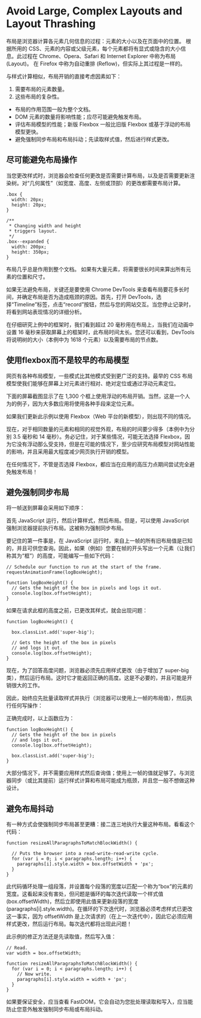 <!-- https://developers.google.com/web/fundamentals/performance/rendering/avoid-large-complex-layouts-and-layout-thrashing -->
# Avoid Large, Complex Layouts and Layout Thrashing

布局是浏览器计算各元素几何信息的过程：元素的大小以及在页面中的位置。 根据所用的 CSS、元素的内容或父级元素，每个元素都将有显式或隐含的大小信息。此过程在 Chrome、Opera、Safari 和 Internet Explorer 中称为布局 (Layout)。 在 Firefox 中称为自动重排 (Reflow)，但实际上其过程是一样的。

与样式计算相似，布局开销的直接考虑因素如下：

1. 需要布局的元素数量。
2. 这些布局的复杂性。

* 布局的作用范围一般为整个文档。
* DOM 元素的数量将影响性能；应尽可能避免触发布局。
* 评估布局模型的性能；新版 Flexbox 一般比旧版 Flexbox 或基于浮动的布局模型更快。
* 避免强制同步布局和布局抖动；先读取样式值，然后进行样式更改。

## 尽可能避免布局操作

当您更改样式时，浏览器会检查任何更改是否需要计算布局，以及是否需要更新渲染树。对“几何属性”（如宽度、高度、左侧或顶部）的更改都需要布局计算。
```
.box {
  width: 20px;
  height: 20px;
}

/**
 * Changing width and height
 * triggers layout.
 */
.box--expanded {
  width: 200px;
  height: 350px;
}
```

布局几乎总是作用到整个文档。 如果有大量元素，将需要很长时间来算出所有元素的位置和尺寸。

如果无法避免布局，关键还是要使用 Chrome DevTools 来查看布局要花多长时间，并确定布局是否为造成瓶颈的原因。首先，打开 DevTools，选择“Timeline”标签，点击“record”按钮，然后与您的网站交互。当您停止记录时，将看到网站表现情况的详细分析。

在仔细研究上例中的框架时，我们看到超过 20 毫秒用在布局上，当我们在动画中设置 16 毫秒来获取屏幕上的框架时，此布局时间太长。您还可以看到，DevTools 将说明树的大小（本例中为 1618 个元素）以及需要布局的节点数。

## 使用flexbox而不是较早的布局模型

网页有各种布局模型，一些模式比其他模式受到更广泛的支持。最早的 CSS 布局模型使我们能够在屏幕上对元素进行相对、绝对定位或通过浮动元素定位。

下面的屏幕截图显示了在 1,300 个框上使用浮动的布局开销。当然，这是一个人为的例子，因为大多数应用将使用各种手段来定位元素。

如果我们更新此示例以使用 Flexbox（Web 平台的新模型），则出现不同的情况。

现在，对于相同数量的元素和相同的视觉外观，布局的时间要少得多（本例中为分别 3.5 毫秒和 14 毫秒）。务必记住，对于某些情况，可能无法选择 Flexbox，因为它没有浮动那么受支持，但是在可能的情况下，至少应研究布局模型对网站性能的影响，并且采用最大程度减少网页执行开销的模型。

在任何情况下，不管是否选择 Flexbox，都应当在应用的高压力点期间尝试完全避免触发布局！

## 避免强制同步布局

将一帧送到屏幕会采用如下顺序：

首先 JavaScript 运行，然后计算样式，然后布局。但是，可以使用 JavaScript 强制浏览器提前执行布局。这被称为强制同步布局。

要记住的第一件事是，在 JavaScript 运行时，来自上一帧的所有旧布局值是已知的，并且可供您查询。因此，如果（例如）您要在帧的开头写出一个元素（让我们称其为“框”）的高度，可能编写一些如下代码：
```
// Schedule our function to run at the start of the frame.
requestAnimationFrame(logBoxHeight);

function logBoxHeight() {
  // Gets the height of the box in pixels and logs it out.
  console.log(box.offsetHeight);
}
```

如果在请求此框的高度之前，已更改其样式，就会出现问题：
```
function logBoxHeight() {

  box.classList.add('super-big');

  // Gets the height of the box in pixels
  // and logs it out.
  console.log(box.offsetHeight);
}
```

现在，为了回答高度问题，浏览器必须先应用样式更改（由于增加了 super-big 类），然后运行布局。这时它才能返回正确的高度。这是不必要的，并且可能是开销很大的工作。

因此，始终应先批量读取样式并执行（浏览器可以使用上一帧的布局值），然后执行任何写操作：

正确完成时，以上函数应为：
```
function logBoxHeight() {
  // Gets the height of the box in pixels
  // and logs it out.
  console.log(box.offsetHeight);

  box.classList.add('super-big');
}
```

大部分情况下，并不需要应用样式然后查询值；使用上一帧的值就足够了。与浏览器同步（或比其提前）运行样式计算和布局可能成为瓶颈，并且您一般不想做这种设计。

## 避免布局抖动

有一种方式会使强制同步布局甚至更糟：接二连三地执行大量这种布局。看看这个代码：
```
function resizeAllParagraphsToMatchBlockWidth() {

  // Puts the browser into a read-write-read-write cycle.
  for (var i = 0; i < paragraphs.length; i++) {
    paragraphs[i].style.width = box.offsetWidth + 'px';
  }
}
```

此代码循环处理一组段落，并设置每个段落的宽度以匹配一个称为“box”的元素的宽度。这看起来没有害处，但问题是循环的每次迭代读取一个样式值 (box.offsetWidth)，然后立即使用此值来更新段落的宽度 (paragraphs[i].style.width)。在循环的下次迭代时，浏览器必须考虑样式已更改这一事实，因为 offsetWidth 是上次请求的（在上一次迭代中），因此它必须应用样式更改，然后运行布局。每次迭代都将出现此问题！

此示例的修正方法还是先读取值，然后写入值：
```
// Read.
var width = box.offsetWidth;

function resizeAllParagraphsToMatchBlockWidth() {
  for (var i = 0; i < paragraphs.length; i++) {
    // Now write.
    paragraphs[i].style.width = width + 'px';
  }
}
```

如果要保证安全，应当查看 FastDOM，它会自动为您批处理读取和写入，应当能防止您意外触发强制同步布局或布局抖动。
